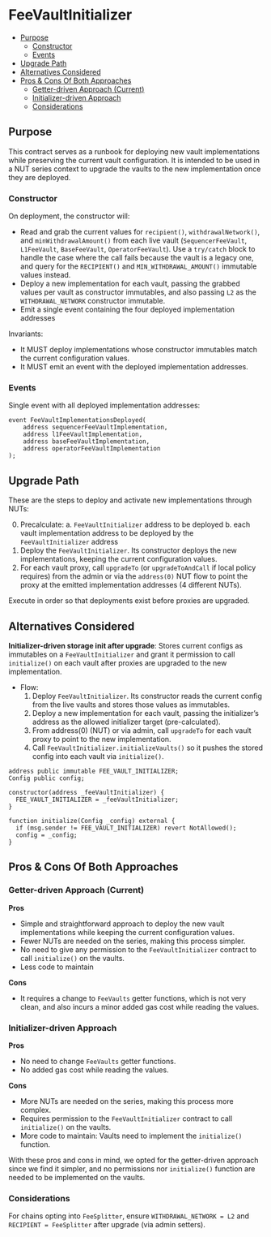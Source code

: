 # FeeVaultInitializer

<!-- START doctoc generated TOC please keep comment here to allow auto update -->
<!-- DON'T EDIT THIS SECTION, INSTEAD RE-RUN doctoc TO UPDATE -->

- [Purpose](#purpose)
  - [Constructor](#constructor)
  - [Events](#events)
- [Upgrade Path](#upgrade-path)
- [Alternatives Considered](#alternatives-considered)
- [Pros & Cons Of Both Approaches](#pros--cons-of-both-approaches)
  - [Getter-driven Approach (Current)](#getter-driven-approach-current)
  - [Initializer-driven Approach](#initializer-driven-approach)
  - [Considerations](#considerations)

<!-- END doctoc generated TOC please keep comment here to allow auto update -->

## Purpose

This contract serves as a runbook for deploying new vault implementations while preserving the current vault
configuration. It is intended to be used in a NUT series context to upgrade the vaults to the new
implementation once they are deployed.

### Constructor

On deployment, the constructor will:

- Read and grab the current values for `recipient()`, `withdrawalNetwork()`, and `minWithdrawalAmount()` from
  each live vault (`SequencerFeeVault`, `L1FeeVault`, `BaseFeeVault`, `OperatorFeeVault`).
  Use a `try/catch` block to handle the case where the call fails because the vault is a legacy one, and query
  for the `RECIPIENT()` and `MIN_WITHDRAWAL_AMOUNT()` immutable values instead.
- Deploy a new implementation for each vault, passing the grabbed values per vault as constructor immutables,
  and also passing `L2` as the `WITHDRAWAL_NETWORK` constructor immutable.
- Emit a single event containing the four deployed implementation addresses

Invariants:

- It MUST deploy implementations whose constructor immutables match the current configuration values.
- It MUST emit an event with the deployed implementation addresses.

### Events

Single event with all deployed implementation addresses:

```solidity
event FeeVaultImplementationsDeployed(
    address sequencerFeeVaultImplementation,
    address l1FeeVaultImplementation,
    address baseFeeVaultImplementation,
    address operatorFeeVaultImplementation
);
```

## Upgrade Path

These are the steps to deploy and activate new implementations through NUTs:

0. Precalculate:
   a. `FeeVaultInitializer` address to be deployed
   b. each vault implementation address to be deployed by the `FeeVaultInitializer` address
1. Deploy the `FeeVaultInitializer`. Its constructor deploys the new implementations, keeping the current configuration values.
2. For each vault proxy, call `upgradeTo` (or `upgradeToAndCall` if local policy requires) from the admin or
   via the `address(0)` NUT flow to point the proxy at the emitted implementation addresses (4 different NUTs).

Execute in order so that deployments exist before proxies are upgraded.

## Alternatives Considered

**Initializer-driven storage init after upgrade**: Stores current configs as immutables on a `FeeVaultInitializer` and
grant it permission to call `initialize()` on each vault after proxies are upgraded to the new implementation.

- Flow:
  1. Deploy `FeeVaultInitializer`. Its constructor reads the current config from the live vaults and stores
     those values as immutables.
  2. Deploy a new implementation for each vault, passing the initializer’s address as the allowed initializer
     target (pre-calculated).
  3. From address(0) (NUT) or via admin, call `upgradeTo` for each vault proxy to point to the new
     implementation.
  4. Call `FeeVaultInitializer.initializeVaults()` so it pushes the stored config into each vault via `initialize()`.

```solidity
address public immutable FEE_VAULT_INITIALIZER;
Config public config;

constructor(address _feeVaultInitializer) {
  FEE_VAULT_INITIALIZER = _feeVaultInitializer;
}

function initialize(Config _config) external {
  if (msg.sender != FEE_VAULT_INITIALIZER) revert NotAllowed();
  config = _config;
}
```

## Pros & Cons Of Both Approaches

### Getter-driven Approach (Current)

**Pros**

- Simple and straightforward approach to deploy the new vault implementations while keeping the current configuration values.
- Fewer NUTs are needed on the series, making this process simpler.
- No need to give any permission to the `FeeVaultInitializer` contract to call `initialize()` on the vaults.
- Less code to maintain

**Cons**

- It requires a change to `FeeVaults` getter functions, which is not very clean, and also incurs a minor added
  gas cost while reading the values.

### Initializer-driven Approach

**Pros**

- No need to change `FeeVaults` getter functions.
- No added gas cost while reading the values.

**Cons**

- More NUTs are needed on the series, making this process more complex.
- Requires permission to the `FeeVaultInitializer` contract to call `initialize()` on the vaults.
- More code to maintain: Vaults need to implement the `initialize()` function.

With these pros and cons in mind, we opted for the getter-driven approach since we find it simpler, and no
permissions nor `initialize()` function are needed to be implemented on the vaults.

### Considerations

For chains opting into `FeeSplitter`, ensure `WITHDRAWAL_NETWORK = L2` and `RECIPIENT = FeeSplitter` after
upgrade (via admin setters).
